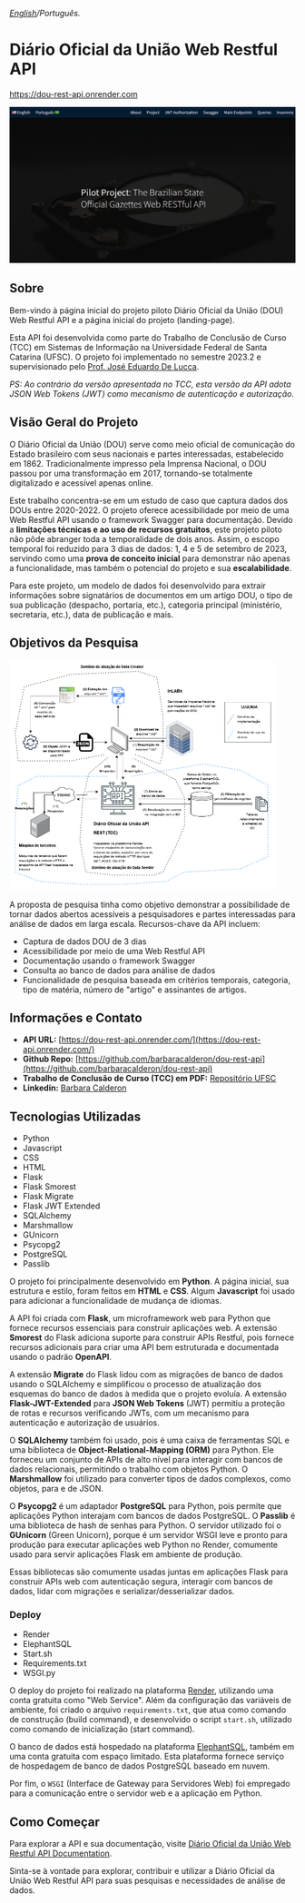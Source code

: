 
_[English](README.md)/Português._
# Diário Oficial da União Web Restful API
https://dou-rest-api.onrender.com


![Página inicial da API Restful Web DOU](static/landing_page.png)

## Sobre

Bem-vindo à página inicial do projeto piloto Diário Oficial da União (DOU) Web Restful API e a página inicial do projeto (landing-page).

Esta API foi desenvolvida como parte do Trabalho de Conclusão de Curso (TCC) em Sistemas de Informação na Universidade Federal de Santa Catarina (UFSC). O projeto foi implementado no semestre 2023.2 e supervisionado pelo [Prof. José Eduardo De Lucca](https://www.linkedin.com/in/delucca).

_PS: Ao contrário da versão apresentada no TCC, esta versão da API adota JSON Web Tokens (JWT) como mecanismo de autenticação e autorização._

## Visão Geral do Projeto

O Diário Oficial da União (DOU) serve como meio oficial de comunicação do Estado brasileiro com seus nacionais e partes interessadas, estabelecido em 1862. Tradicionalmente impresso pela Imprensa Nacional, o DOU passou por uma transformação em 2017, tornando-se totalmente digitalizado e acessível apenas online.

Este trabalho concentra-se em um estudo de caso que captura dados dos DOUs entre 2020-2022. O projeto oferece acessibilidade por meio de uma Web Restful API usando o framework Swagger para documentação. Devido a **limitações técnicas e ao uso de recursos gratuitos**, este projeto piloto não pôde abranger toda a temporalidade de dois anos. Assim, o escopo temporal foi reduzido para 3 dias de dados: 1, 4 e 5 de setembro de 2023, servindo como uma **prova de conceito inicial** para demonstrar não apenas a funcionalidade, mas também o potencial do projeto e sua **escalabilidade**.

Para este projeto, um modelo de dados foi desenvolvido para extrair informações sobre signatários de documentos em um artigo DOU, o tipo de sua publicação (despacho, portaria, etc.), categoria principal (ministério, secretaria, etc.), data de publicação e mais.

## Objetivos da Pesquisa

![Project](static/project_small.png)

A proposta de pesquisa tinha como objetivo demonstrar a possibilidade de tornar dados abertos acessíveis a pesquisadores e partes interessadas para análise de dados em larga escala. Recursos-chave da API incluem:

- Captura de dados DOU de 3 dias
- Acessibilidade por meio de uma Web Restful API
- Documentação usando o framework Swagger
- Consulta ao banco de dados para análise de dados
- Funcionalidade de pesquisa baseada em critérios temporais, categoria, tipo de matéria, número de "artigo" e assinantes de artigos.

## Informações e Contato

- **API URL:** [https://dou-rest-api.onrender.com/](https://dou-rest-api.onrender.com/)
- **Github Repo:** [https://github.com/barbaracalderon/dou-rest-api](https://github.com/barbaracalderon/dou-rest-api)
- **Trabalho de Conclusão de Curso (TCC) em PDF:** [Repositório UFSC](https://repositorio.ufsc.br/bitstream/handle/123456789/253322/TCC%20-%20Barbara%20Calderon.pdf?sequence=1&isAllowed=y)
- **Linkedin:** [Barbara Calderon](https://www.linkedin.com/in/barbaracalderondev)

## Tecnologias Utilizadas

* Python
* Javascript
* CSS
* HTML
* Flask
* Flask Smorest
* Flask Migrate
* Flask JWT Extended
* SQLAlchemy
* Marshmallow
* GUnicorn
* Psycopg2
* PostgreSQL
* Passlib

O projeto foi principalmente desenvolvido em **Python**. A página inicial, sua estrutura e estilo, foram feitos em **HTML** e **CSS**. Algum **Javascript** foi usado para adicionar a funcionalidade de mudança de idiomas.

A API foi criada com **Flask**, um microframework web para Python que fornece recursos essenciais para construir aplicações web. A extensão **Smorest** do Flask adiciona suporte para construir APIs Restful, pois fornece recursos adicionais para criar uma API bem estruturada e documentada usando o padrão **OpenAPI**.

A extensão **Migrate** do Flask lidou com as migrações de banco de dados usando o SQLAlchemy e simplificou o processo de atualização dos esquemas do banco de dados à medida que o projeto evoluía. A extensão **Flask-JWT-Extended** para **JSON Web Tokens** (JWT) permitiu a proteção de rotas e recursos verificando JWTs, com um mecanismo para autenticação e autorização de usuários.

O **SQLAlchemy** também foi usado, pois é uma caixa de ferramentas SQL e uma biblioteca de **Object-Relational-Mapping (ORM)** para Python. Ele forneceu um conjunto de APIs de alto nível para interagir com bancos de dados relacionais, permitindo o trabalho com objetos Python. O **Marshmallow** foi utilizado para converter tipos de dados complexos, como objetos, para e de JSON.

O **Psycopg2** é um adaptador **PostgreSQL** para Python, pois permite que aplicações Python interajam com bancos de dados PostgreSQL. O **Passlib** é uma biblioteca de hash de senhas para Python. O servidor utilizado foi o **GUnicorn** (Green Unicorn), porque é um servidor WSGI leve e pronto para produção para executar aplicações web Python no Render, comumente usado para servir aplicações Flask em ambiente de produção.

Essas bibliotecas são comumente usadas juntas em aplicações Flask para construir APIs web com autenticação segura, interagir com bancos de dados, lidar com migrações e serializar/desserializar dados.

### Deploy

- Render
- ElephantSQL
- Start.sh
- Requirements.txt
- WSGI.py

O deploy do projeto foi realizado na plataforma [Render](https://render.com/), utilizando uma conta gratuita como "Web Service". Além da configuração das variáveis de ambiente, foi criado o arquivo `requirements.txt`, que atua como comando de construção (build command), e desenvolvido o script `start.sh`, utilizado como comando de inicialização (start command). 

O banco de dados está hospedado na plataforma [ElephantSQL](https://www.elephantsql.com/), também em uma conta gratuita com espaço limitado. Esta plataforma fornece serviço de hospedagem de banco de dados PostgreSQL baseado em nuvem.

Por fim, o `WSGI` (Interface de Gateway para Servidores Web) foi empregado para a comunicação entre o servidor web e a aplicação em Python.

## Como Começar

Para explorar a API e sua documentação, visite [Diário Oficial da União Web Restful API Documentation](https://dou-rest-api.onrender.com/swagger-ui).

Sinta-se à vontade para explorar, contribuir e utilizar a Diário Oficial da União Web Restful API para suas pesquisas e necessidades de análise de dados.
